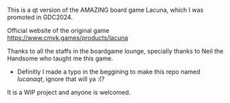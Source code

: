 

This is a qt version of the AMAZING board game Lacuna, which I was promoted in GDC2024.

Official website of the original game https://www.cmyk.games/products/lacuna

Thanks to all the staffs in the boardgame lounge, specially thanks to Neil the Handsome who taught me this game.
* Definitly I made a typo in the beggining to make this repo named *lucanaqt*, ignore that will ya :(?

It is a WIP project and anyone is welcomed. 